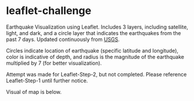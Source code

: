 # leaflet-challenge

Earthquake Visualization using Leaflet. Includes 3 layers, including satellite, light, and dark, and a circle layer that indicates the earthquakes from the past 7 days. Updated continuously from [USGS](https://earthquake.usgs.gov/earthquakes/feed/v1.0/geojson.php). 

Circles indicate location of earthquake (specific latitude and longitude), color is indicative of depth, and radius is the magnitude of the earthquake multiplied by 7 (for better visualization). 

Attempt was made for Leaflet-Step-2, but not completed. Please reference Leaflet-Step-1 until further notice.

Visual of map is below.
